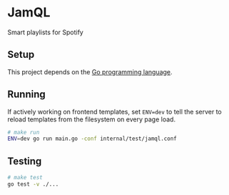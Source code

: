 # JamQL
Smart playlists for Spotify

## Setup
This project depends on the [Go programming language](https://golang.org/dl/).

## Running
If actively working on frontend templates, set `ENV=dev` to tell the server to reload templates from the filesystem on every page load.
```bash
# make run
ENV=dev go run main.go -conf internal/test/jamql.conf
```

## Testing
```bash
# make test
go test -v ./...
```
